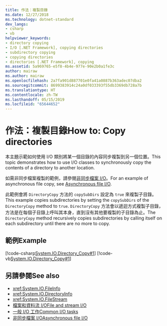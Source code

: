 ```yaml
---
title: 作法：複製目錄
ms.date: 12/27/2018
ms.technology: dotnet-standard
dev_langs:
- csharp
- vb
helpviewer_keywords:
- directory copying
- I/O [.NET Framework], copying directories
- subdirectory copying
- copying directories
- directories [.NET Framework], copying
ms.assetid: 5a969765-e5f8-4b4e-977e-90e2b0a1fe3c
author: mairaw
ms.author: mairaw
ms.openlocfilehash: 2a7fa901d887701e0fa41a0887b363adec07dba2
ms.sourcegitcommit: 8699383914c24a0df033393f55db3369db728a7b
ms.translationtype: HT
ms.contentlocale: zh-TW
ms.lasthandoff: 05/15/2019
ms.locfileid: "65644652"
---
```

# <a name="how-to-copy-directories"></a><span data-ttu-id="b90f9-102">作法：複製目錄</span><span class="sxs-lookup"><span data-stu-id="b90f9-102">How to: Copy directories</span></span>
<span data-ttu-id="b90f9-103">本主題示範如何使用 I/O 類別將某一個目錄的內容同步複製到另一個位置。</span><span class="sxs-lookup"><span data-stu-id="b90f9-103">This topic demonstrates how to use I/O classes to synchronously copy the contents of a directory to another location.</span></span> 

<span data-ttu-id="b90f9-104">如需非同步檔案複製的範例，請參閱[非同步檔案 I/O](../../../docs/standard/io/asynchronous-file-i-o.md)。</span><span class="sxs-lookup"><span data-stu-id="b90f9-104">For an example of asynchronous file copy, see [Asynchronous file I/O](../../../docs/standard/io/asynchronous-file-i-o.md).</span></span> 

<span data-ttu-id="b90f9-105">此範例會將 `DirectoryCopy` 方法的 `copySubDirs` 設定為 `true` 來複製子目錄。</span><span class="sxs-lookup"><span data-stu-id="b90f9-105">This example copies subdirectories by setting the `copySubDirs` of the `DirectoryCopy` method to `true`.</span></span> <span data-ttu-id="b90f9-106">`DirectoryCopy` 方法會以遞迴方式複製子目錄，方法是在每個子目錄上呼叫其本身，直到沒有其他要複製的子目錄為止。</span><span class="sxs-lookup"><span data-stu-id="b90f9-106">The `DirectoryCopy` method recursively copies subdirectories by calling itself on each subdirectory until there are no more to copy.</span></span>  
  
## <a name="example"></a><span data-ttu-id="b90f9-107">範例</span><span class="sxs-lookup"><span data-stu-id="b90f9-107">Example</span></span>  
 [!code-csharp[System.IO.Directory_Copy#1](../../../samples/snippets/csharp/VS_Snippets_CLR_System/system.IO.Directory_Copy/cs/program.cs#1)]
 [!code-vb[System.IO.Directory_Copy#1](../../../samples/snippets/visualbasic/VS_Snippets_CLR_System/system.IO.Directory_Copy/vb/Program.vb#1)]  
  
## <a name="see-also"></a><span data-ttu-id="b90f9-108">另請參閱</span><span class="sxs-lookup"><span data-stu-id="b90f9-108">See also</span></span>

- <xref:System.IO.FileInfo>
- <xref:System.IO.DirectoryInfo>
- <xref:System.IO.FileStream>
- [<span data-ttu-id="b90f9-109">檔案和資料流 I/O</span><span class="sxs-lookup"><span data-stu-id="b90f9-109">File and stream I/O</span></span>](../../../docs/standard/io/index.md)
- [<span data-ttu-id="b90f9-110">一般 I/O 工作</span><span class="sxs-lookup"><span data-stu-id="b90f9-110">Common I/O tasks</span></span>](../../../docs/standard/io/common-i-o-tasks.md)
- [<span data-ttu-id="b90f9-111">非同步檔案 I/O</span><span class="sxs-lookup"><span data-stu-id="b90f9-111">Asynchronous file I/O</span></span>](../../../docs/standard/io/asynchronous-file-i-o.md)

